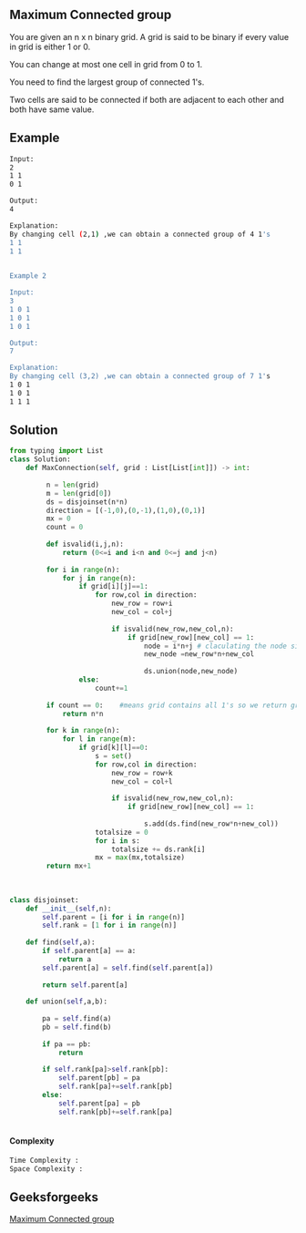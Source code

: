 ## Maximum Connected group
You are given an n x n binary grid. A grid is said to be binary if every value in grid is either 1 or 0.

You can change at most one cell in grid from 0 to 1.

You need to find the largest group of connected  1's.

Two cells are said to be connected if both are adjacent to each other and both have same value.
## Example 

```bash
Input:
2
1 1
0 1

Output:
4

Explanation:
By changing cell (2,1) ,we can obtain a connected group of 4 1's
1 1
1 1
 

Example 2

Input:
3
1 0 1
1 0 1
1 0 1

Output:
7

Explanation:
By changing cell (3,2) ,we can obtain a connected group of 7 1's
1 0 1
1 0 1
1 1 1
```

## Solution

```python
from typing import List
class Solution:
    def MaxConnection(self, grid : List[List[int]]) -> int:
        
         n = len(grid)
         m = len(grid[0])
         ds = disjoinset(n*n)
         direction = [(-1,0),(0,-1),(1,0),(0,1)]
         mx = 0
         count = 0
         
         def isvalid(i,j,n):
             return (0<=i and i<n and 0<=j and j<n)
         
         for i in range(n):
             for j in range(n):
                 if grid[i][j]==1:
                     for row,col in direction:
                         new_row = row+i
                         new_col = col+j
                         
                         if isvalid(new_row,new_col,n):
                             if grid[new_row][new_col] == 1:
                                 node = i*n+j # claculating the node size 
                                 new_node =new_row*n+new_col
                                 
                                 ds.union(node,new_node)
                 else:
                     count+=1
                     
         if count == 0:    #means grid contains all 1's so we return grid size
             return n*n  
                                
         for k in range(n):
             for l in range(m):
                 if grid[k][l]==0:
                     s = set()  
                     for row,col in direction:
                         new_row = row+k
                         new_col = col+l
                         
                         if isvalid(new_row,new_col,n):
                             if grid[new_row][new_col] == 1:
                                 
                                 s.add(ds.find(new_row*n+new_col))
                     totalsize = 0
                     for i in s:
                         totalsize += ds.rank[i]
                     mx = max(mx,totalsize)
         return mx+1
                         
        
        
class disjoinset:
    def __init__(self,n):
        self.parent = [i for i in range(n)]
        self.rank = [1 for i in range(n)]
        
    def find(self,a):
        if self.parent[a] == a:
            return a
        self.parent[a] = self.find(self.parent[a])
        
        return self.parent[a]
    
    def union(self,a,b):
        
        pa = self.find(a)
        pb = self.find(b)
        
        if pa == pb:
            return 
        
        if self.rank[pa]>self.rank[pb]:
            self.parent[pb] = pa
            self.rank[pa]+=self.rank[pb]
        else:
            self.parent[pa] = pb
            self.rank[pb]+=self.rank[pa]
            
 ```
#### Complexity
```bash
Time Complexity :
Space Complexity : 
```
## Geeksforgeeks
[Maximum Connected group](https://practice.geeksforgeeks.org/problems/maximum-connected-group/1)
